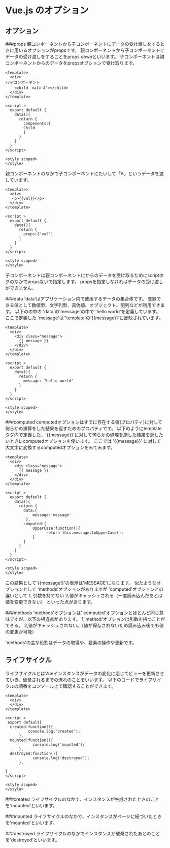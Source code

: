 # Vue.js のオプション

## オプション

###props 
親コンポーネントから子コンポーネントにデータの受け渡しをするときに用いるオプションがpropsです。
親コンポーネントから子コンポーネントにデータの受け渡しをすることをprops downといいます。
子コンポーネントは親コンポーネントからのデータをpropsオプションで受け取ります。

```parent.vue（親）
<template>
  <div>
//子コンポーネント
    <child　val='A'></child>
  </div>
</template>

<script >
  export default {
    data(){
      return {
        components:{
        Child
        }
      }
    }
  }
</script>

<style scoped>
</style>
```
親コンポーネントのなかで子コンポーネントにたいして「A」というデータを渡しています。

```Child.vue(子)
<template>
  <div>
   <p>{{val}}</p>
  </div>
</template>

<script >
  export default {
    data(){
      return {
        props:['val']
      }
    }
  }
</script>

<style scoped>
</style>
```

子コンポーネントは親コンポーネントにからのデータを受け取るためにscriptタグのなかでpropsないで指定します。
propsを指定しなければデータの受け渡しができません。


###data
'data'はアプリケーション内で使用するデータの集合体です。
登録できる値として数値型、文字列型、真偽値、オブジェクト、配列などが利用できます。
以下の<script></script>の中の 'data'の'message'の中で 'hello world'を定義しています。
ここで定義した 'message'は''template'の'{{message}}'に反映されています。

```vue
<template>
  <div>
    <div class="message">
      {{ message }}
    </div>
  </div>
</template>

<script >
  export default {
    data(){
      return {
        message: "hello world"
      }
    }
  }
</script>

<style scoped>
</style>
```

###computed
computedオプションはすでに存在する値(プロパティ)に対して何らかの演算をした結果を返すためのプロパティです。
以下のようにtemplateタグ内で定義した、'{{message}}'に対して何らかの処理を施した結果を返したいときにcomputedオプションを使います。
ここでは '{{message}}' に対して大文字に変換するcomputedオプションをみてみます。

```vue
<template>
  <div>
    <div class="message">
      {{ message }}
    </div>
  </div>
</template>

<script >
  export default {
    data(){
      return {
        data:{
            message:'message'      
         },
        computed:{
            UpperCase:function(){
                  return this.message.toUpperCase();              
            }
        }         
      }
    }
  }
</script>

<style scoped>
</style>
```
この結果として'{{message]}'の表示は'MESSAGE'になります。
似たようなオプションとして 'methods'オプションがありますが 'computed'オプションとの違いとして
1, 引数を持てない
2,値がキャッシュされる（一度読み込んだあとは値を変更できない）
といった点があります。


###methods
'methods'オプションは''computed'オプションとほとんど同じ意味ですが、以下の相違点があります。
1,'method'オプションは引数を持つことができる。
2,値がキャッシュされない。（値が保存されないため読み込み後でも値の変更が可能）

'methods'の主な役割はデータの取得や、要素の操作や更新です。


## ライフサイクル
ライフサイクルとはVueインスタンスがデータの変化に応じてビューを更新させていき、破棄されるまでの流れのことをいいます。
以下のコードでライフサイクルの順番をコンソール上で確認することができます。

```vue
<template>
  <div>
  </div>
</template>

<script >
 export default{
  created:function(){
          console.log('created');
      },
  mounted:function(){
            console.log('mounted');
      },  
  destroyed:function(){
            console.log('destroyed');
      },               

}
</script>

<style scoped>
</style>

```


###created
ライフサイクルのなかで、インスタンスが生成されたときのことを'mounted'といいます。

###mounted 
ライフサイクルのなかで、インスタンスがページに紐づいたときを'mounted'といいます。

###destroyed
ライフサイクルのなかでインスタンスが破棄されたあとのことを'destroyed'といいます。
